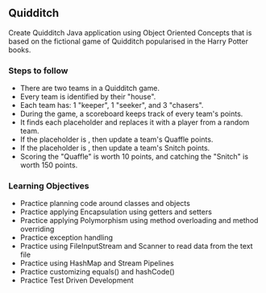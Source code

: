 ## Quidditch
Create Quidditch Java application using Object Oriented Concepts that is based on the fictional game of Quidditch popularised in the Harry Potter books.

### Steps to follow
- There are two teams in a Quidditch game.
- Every team is identified by their "house".
- Each team has: 1 "keeper", 1 "seeker", and 3 "chasers".
- During the game, a scoreboard keeps track of every team's points.
- It finds each placeholder and replaces it with a player from a random team.
- If the placeholder is <chaser>, then update a team's Quaffle points.
- If the placeholder is <seeker>, then update a team's Snitch points.
- Scoring the "Quaffle" is worth 10 points, and catching the "Snitch" is worth 150 points.
  
### Learning Objectives
- Practice planning code around classes and objects
- Practice applying Encapsulation using getters and setters
- Practice applying Polymorphism using method overloading and method overriding
- Practice exception handling
- Practice using FileInputStream and Scanner to read data from the text file
- Practice using HashMap and Stream Pipelines
- Practice customizing equals() and hashCode()
- Practice Test Driven Development
